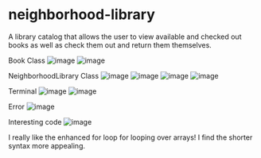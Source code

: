 # neighborhood-library
A library catalog that allows the user to view available and checked out books as well as check them out and return them themselves.

Book Class
![image](https://github.com/onedoesnotsimply/java-development/assets/114696575/96342f7b-04ca-4ad8-bb9d-9fbdb6c0d0b3)
![image](https://github.com/onedoesnotsimply/java-development/assets/114696575/cfd690c4-4bda-4d53-971f-4dcc7eb4fe3b)

NeighborhoodLibrary Class
![image](https://github.com/onedoesnotsimply/java-development/assets/114696575/3e9da4b1-1e43-4242-a5b4-c87a523a0212)
![image](https://github.com/onedoesnotsimply/java-development/assets/114696575/7cc96744-2072-4423-9339-a40d9543b249)
![image](https://github.com/onedoesnotsimply/java-development/assets/114696575/a1ec5b74-c591-490e-a3c3-424e94ee2bce)
![image](https://github.com/onedoesnotsimply/java-development/assets/114696575/d1990754-c3a6-4a5e-8d22-a1212fd8fe14)

Terminal
![image](https://github.com/onedoesnotsimply/java-development/assets/114696575/80cdb935-d9d7-4d1a-8fa3-b0a556395a4d)
![image](https://github.com/onedoesnotsimply/java-development/assets/114696575/a7fc3f5c-3fe0-4944-845c-dda940ce9468)

Error
![image](https://github.com/onedoesnotsimply/java-development/assets/114696575/5b6257a4-f912-4216-8a34-37c0ee57c987)

Interesting code
![image](https://github.com/onedoesnotsimply/java-development/assets/114696575/c8a205bd-22d7-4d5c-b4c6-4039844b0fac)

I really like the enhanced for loop for looping over arrays! I find the shorter syntax more appealing.

